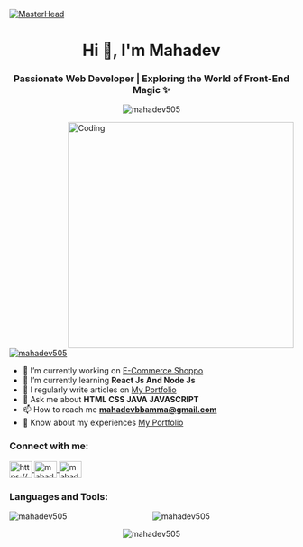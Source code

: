 [![MasterHead](https://cdn.shopify.com/s/files/1/0070/5901/3716/files/coding_background.jpg?v=1688538955)](https://my-portfolio-axlhyjgsc-mahadevs-projects-7f30d1a2.vercel.app/)

<h1 align="center">Hi 👋, I'm Mahadev</h1>

<h3 align="center">Passionate Web Developer | Exploring the World of Front-End Magic ✨</h3>

<p align="center">
  <img src="https://komarev.com/ghpvc/?username=mahadev505&label=Profile%20views&color=0e75b6&style=flat" alt="mahadev505" align="center" />
</p>


<img align="right" alt="Coding" width="400" src="https://cdn.dribbble.com/users/1162077/screenshots/3848914/media/7ed7d5ca074b48b328150e5a231e8d1f.gif">

<p align="left">
  <a href="https://github.com/ryo-ma/github-profile-trophy"><img src="https://github-profile-trophy.vercel.app/?username=mahadev505" alt="mahadev505" /></a>
</p>

- 🔭 I’m currently working on [E-Commerce Shoppo](https://e-com-deploye-pixt-6ufy7te3g-mahadevs-projects-7f30d1a2.vercel.app/)
- 🌱 I’m currently learning **React Js And Node Js**
- 📝 I regularly write articles on [My Portfolio](https://my-portfolio-axlhyjgsc-mahadevs-projects-7f30d1a2.vercel.app/)
- 💬 Ask me about **HTML CSS JAVA JAVASCRIPT**
- 📫 How to reach me **mahadevbbamma@gmail.com**
- 📄 Know about my experiences [My Portfolio](https://my-portfolio-axlhyjgsc-mahadevs-projects-7f30d1a2.vercel.app/)

<h3 align="left">Connect with me:</h3>
<p align="left">
  <a href="https://www.linkedin.com/in/mahadev-bamma/" target="blank">
    <img align="center" src="https://raw.githubusercontent.com/rahuldkjain/github-profile-readme-generator/master/src/images/icons/Social/linked-in-alt.svg" alt="https://www.linkedin.com/in/mahadev-bamma/" height="30" width="40" />
  </a>
  <a href="https://www.codechef.com/users/mahadevbamma" target="blank">
    <img align="center" src="https://cdn.jsdelivr.net/npm/simple-icons@3.1.0/icons/codechef.svg" alt="mahadevbamma" height="30" width="40" />
  </a>
  <a href="https://www.hackerrank.com/mahadevbamma" target="blank">
    <img align="center" src="https://raw.githubusercontent.com/rahuldkjain/github-profile-readme-generator/master/src/images/icons/Social/hackerrank.svg" alt="mahadevbamma" height="30" width="40" />
  </a>
</p>

<h3 align="left">Languages and Tools:</h3>
<p align="left">
  <!-- Add your icons and links here for the languages and tools -->
</p>

<p align="center">
  <img align="left" src="https://github-readme-stats.vercel.app/api/top-langs?username=mahadev505&show_icons=true&locale=en&layout=compact" alt="mahadev505" />
</p>

<p align="center">
  <img align="center" src="https://github-readme-stats.vercel.app/api?username=mahadev505&show_icons=true&locale=en" alt="mahadev505" />
</p>

<p align="center">
  <img align="center" src="https://github-readme-streak-stats.herokuapp.com/?user=mahadev505&" alt="mahadev505" />
</p>
